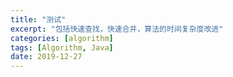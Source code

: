 ```yaml
---
title: "测试"
excerpt: "包括快速查找，快速合并，算法的时间复杂度改进"
categories: [algorithm]
tags: [Algorithm, Java]
date: 2019-12-27
---
```

